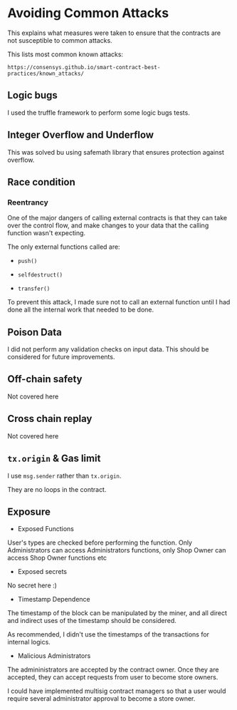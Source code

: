 # Avoiding Common Attacks

This explains what measures were taken to ensure that the contracts are not susceptible to common attacks.

This lists most common known attacks:

`https://consensys.github.io/smart-contract-best-practices/known_attacks/`

## Logic bugs

I used the truffle framework to perform some logic bugs tests.

## Integer Overflow and Underflow

This was solved bu using safemath library that ensures protection against overflow.

## Race condition 

### Reentrancy

One of the major dangers of calling external contracts is that they can take over the control flow, and make changes to your data that the calling function wasn't expecting. 

The only external functions called are:

* `push()` 

* `selfdestruct()` 

* `transfer()` 

To prevent this attack, I made sure not to call an external function until I had done all the internal work that needed to be done.



## Poison Data

I did not perform any validation checks on input data. This should be considered for future improvements. 

## Off-chain safety

Not covered here

## Cross chain replay

Not covered here

## `tx.origin` & Gas limit

I use `msg.sender` rather than `tx.origin`.

They are no loops in the contract.

## Exposure

* Exposed Functions

User's types are checked before performing the function. Only Administrators can access Administrators functions, only Shop Owner can access Shop Owner functions etc

* Exposed secrets

No secret here :) 

* Timestamp Dependence

The timestamp of the block can be manipulated by the miner, and all direct and indirect uses of the timestamp should be considered.


As recommended, I didn't use the timestamps of the transactions for internal logics.

* Malicious Administrators

The admininistrators are accepted by the contract owner. Once they are accepted, they can accept requests from user to become store owners.

I could have implemented multisig contract managers so that a user would require several administrator approval to become a store owner.




